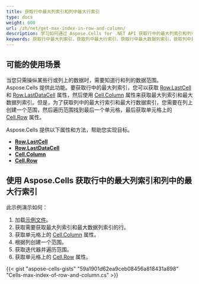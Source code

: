 ```yaml
---
title: 获取行中最大列索引和列中最大行索引
type: docs
weight: 600
url: /zh/net/get-max-index-in-row-and-column/
description: 学习如何通过 Aspose.Cells for .NET API 获取行中的最大列索引和列中的最大行索引。
keywords: 获取行中最大列索引，获取列中最大行索引，获取行中最大数据列索引，获取列中最大数据行索引。 
---
```


## **可能的使用场景**
当您只需操纵某些行或列上的数据时，需要知道行和列的数据范围。Aspose.Cells 提供此功能。要获取行中的最大列索引，您可以获取 [Row.LastCell](https://reference.aspose.com/cells/net/aspose.cells/row/lastcell/) 和 [Row.LastDataCell](https://reference.aspose.com/cells/net/aspose.cells/row/lastdatacell/) 属性，然后使用 [Cell.Column](https://reference.aspose.com/cells/net/aspose.cells/cell/column/) 属性来获取最大列索引和最大数据列索引。但是，为了获取列中的最大行索引和最大行数据索引，您需要在列上创建一个范围，然后遍历范围找到最后一个单元格，最后获取单元格上的 [Cell.Row](https://reference.aspose.com/cells/net/aspose.cells/cell/row/) 属性。

Aspose.Cells 提供以下属性和方法，帮助您实现目标。
- [**Row.LastCell**](https://reference.aspose.com/cells/net/aspose.cells/row/lastcell/)
- [**Row.LastDataCell**](https://reference.aspose.com/cells/net/aspose.cells/row/lastdatacell/)
- [**Cell.Column**](https://reference.aspose.com/cells/net/aspose.cells/cell/column/)
- [**Cell.Row**](https://reference.aspose.com/cells/net/aspose.cells/cell/row/)

## **使用 Aspose.Cells 获取行中的最大列索引和列中的最大行索引**
此示例演示如何：

1. 加载[示例文件](sample.xlsx)。
1. 获取需要获取最大列索引和最大数据列索引的行。
1. 获取单元格上的 [Cell.Column](https://reference.aspose.com/cells/net/aspose.cells/cell/column/) 属性。
1. 根据列创建一个范围。
1. 获取迭代器并遍历范围。
1. 获取单元格上的 [Cell.Row](https://reference.aspose.com/cells/net/aspose.cells/cell/row/) 属性。

{{< gist "aspose-cells-gists" "59a1901d62ea9ceb08456a818431a898" "Cells-max-index-of-row-and-column.cs" >}}
